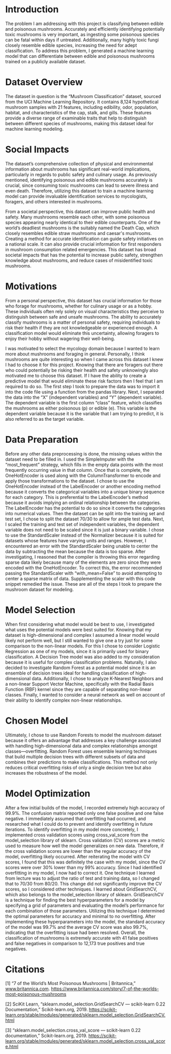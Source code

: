 <h1>Introduction</h1>

The problem I am addressing with this project is classifying between edible and
poisonous mushrooms. Accurately and efficiently identifying potentially toxic mushrooms is
very important, as ingesting some poisonous species can be fatal within days if untreated.
Additionally, many highly toxic fungi closely resemble edible species, increasing the need for
adept classification. To address this problem, I generated a machine learning model that can
differentiate between edible and poisonous mushrooms trained on a publicly available dataset.

<h1>Dataset Overview</h1>
The dataset in question is the “Mushroom Classification” dataset, sourced from the UCI
Machine Learning Repository. It contains 8,124 hypothetical mushroom samples with 21
features, including edibility, odor, population, habitat, and characteristics of the cap, stalk, and
gills. These features provide a diverse range of examinable traits that help to distinguish between
different species of mushrooms, making this dataset ideal for machine learning modeling.

<h1>Social Impacts</h1>
The dataset’s comprehensive collection of physical and environmental information about
mushrooms has significant real-world implications, particularly in regards to public safety and
culinary usage. As previously mentioned, identifying poisonous and edible mushrooms
accurately is crucial, since consuming toxic mushrooms can lead to severe illness and even
death. Therefore, utilizing this dataset to train a machine learning model can provide invaluable
identification services to mycologists, foragers, and others interested in mushrooms.

From a societal perspective, this dataset can improve public health and safety. Many
mushrooms resemble each other, with some poisonous species appearing nearly identical to their
edible counterparts. One of the world’s deadliest mushrooms is the suitably named the Death
Cap, which closely resembles edible straw mushrooms and caesar's mushrooms. Creating a
method for accurate identification can guide safety initiatives on a national scale. It can also
provide crucial information for first responders in mushroom consumption related emergencies.
This dataset has broad societal impacts that has the potential to increase public safety, strengthen
knowledge about mushrooms, and reduce cases of misidentified toxic mushrooms.

<h1>Motivations</h1>
From a personal perspective, this dataset has crucial information for those who forage for
mushrooms, whether for culinary usage or as a hobby. These individuals often rely solely on
visual characteristics they perceive to distinguish between safe and unsafe mushrooms. The
ability to accurately classify mushrooms is a matter of personal safety, requiring individuals to
risk their health if they are not knowledgeable or experienced enough. A classification model
would eliminate this uncertainty, allowing foragers to enjoy their hobby without wagering their
well-being.

I was motivated to select the mycology domain because I wanted to learn more about
mushrooms and foraging in general. Personally, I think mushrooms are quite interesting so when
I came across this dataset I knew I had to choose it for this project. Knowing that there are
foragers out there who could potentially be risking their health and safety unknowingly also
motivated me to choose this dataset. If I have the ability to create a predictive model that would
eliminate these risk factors then I feel that I am required to do so.
The first step I took to prepare the data was to import it into the code file using a function
from the pandas library. Next, I separated the data into the “X” (independent variables) and “Y”
(dependent variable). The dependent variable is the first column “class” feature, which classifies
the mushrooms as either poisonous (p) or edible (e). This variable is the dependent variable
because it is the variable that I am trying to predict, it is also referred to as the target variable.

<h1>Data Preparation</h1>
Before any other data preprocessing is done, the missing values within the dataset need to be
filled in. I used the SimpleImputer with the “most_frequent” strategy, which fills in the empty
data points with the most frequently occurring value in that column. Once that is complete, the
OneHotEncoder is used along with the ColumnTransformer to encode and apply those
transformations to the dataset. I chose to use the OneHotEncoder instead of the LabelEncoder or
another encoding method because it converts the categorical variables into a unique binary
sequence for each category. This is preferential to the LabelEncoder’s method because it avoids
implying an ordinal relationship between the categories. The LabelEncoder has the potential to
do so since it converts the categories into numerical values. Then the dataset can be split into the
training set and test set, I chose to split the dataset 70/30 to allow for ample test data. Next, I
scaled the training and test set of independent variables, the dependent variable does not need to
be scaled since it is just a binary variable. I chose to use the StandardScaler instead of the
Normalizer because it is suited for datasets whose features have varying units and ranges.
However, I encountered an error with the StandardScaler being unable to center the data by
subtracting the mean because the data is too sparse. After investigating, I reasoned that the
compiler is throwing this error regarding sparse data likely because many of the elements are
zero since they were encoded with the OneHotEncoder. To correct this, the error recommended
passing the StandardScaler with “with_mean=False” to avoid attempting to center a sparse
matrix of data. Supplementing the scaler with this code snippet remedied the issue. These are all
of the steps I took to prepare the mushroom dataset for modeling.

<h1>Model Selection</h1>
When first considering what model would be best to use, I investigated what uses the
potential models were best suited for. Knowing that my dataset is high-dimensional and complex
I assumed a linear model would likely not perform well, but I still wanted to give one a try just
for some comparison to the non-linear models. For this I chose to consider Logistic Regression
as one of my models, since it is primarily used for binary classification. A Decision Tree model
was also added to my consideration because it is useful for complex classification problems.
Naturally, I also decided to investigate Random Forest as a potential model since it is an
ensemble of decision trees ideal for handling classification of high-dimensional data.
Additionally, I chose to analyze K-Nearest Neighbors and a non-linear Support Vector Machine,
specifically with the Radial Basis Function (RBF) kernel since they are capable of separating
non-linear classes. Finally, I wanted to consider a neural network as well on account of their
ability to identify complex non-linear relationships.

<h1>Chosen Model</h1>
Ultimately, I chose to use Random Forests to model the mushroom dataset because it
offers an advantage that addresses a key challenge associated with handling high-dimensional
data and complex relationships amongst classes—overfitting. Random Forest uses ensemble
learning techniques that build multiple decision trees with different subsets of data and combines
their predictions to make classifications. This method not only reduces critical overfitting risks of
only a single decision tree but also increases the robustness of the model.

<h1>Model Optimization</h1>
After a few initial builds of the model, I recorded extremely high accuracy of 99.9%. The
confusion matrix reported only one false positive and one false negative. I immediately assumed
that overfitting had occurred, and researched what I could do to prevent and identify overfitting
in future iterations. To identify overfitting in my model more concretely, I implemented cross
validation scores using cross_val_score from the model_selection library of sklearn. Cross
validation (CV) scores are a metric used to measure how well the model generalizes on new data.
Therefore, if the cross validation scores are lower than the regular accuracy of the model,
overfitting likely occurred. After reiterating the model with CV scores, I found that this was
definitely the case with my model, since the CV scores were over 30% lower than my 99%
accuracy. Since I had identified overfitting in my model, I now had to correct it. One technique I
learned from lecture was to adjust the ratio of test and training data, so I changed that to 70/30
from 80/20. This change did not significantly improve the CV scores, so I considered other
techniques. I learned about GridSearchCV, which also belongs to the model_selection library of
sklearn. GridSearchCV is a technique for finding the best hyperparameters for a model by
specifying a grid of parameters and evaluating the model’s performance for each combination of
those parameters. Utilizing this technique I determined the optimal parameters for accuracy and
minimal to no overfitting. After implementing these hyperparameters into the model, the
standard accuracy of the model was 99.7% and the average CV score was also 99.7%, indicating
that the overfitting issue had been resolved. Overall, the classification of mushrooms is
extremely accurate with 41 false positives and false negatives in comparison to 12,173 true
positives and true negatives.

<h1>Citations</h1>

[1] “7 of the World’s Most Poisonous Mushrooms | Britannica,” www.britannica.com.
https://www.britannica.com/story/7-of-the-worlds-most-poisonous-mushrooms

[2] SciKit Learn, “sklearn.model_selection.GridSearchCV — scikit-learn 0.22
Documentation,” Scikit-learn.org, 2019.
https://scikit-learn.org/stable/modules/generated/sklearn.model_selection.GridSearchCV.html

[3] “sklearn.model_selection.cross_val_score — scikit-learn 0.22 documentation,”
Scikit-learn.org, 2019.
https://scikit-learn.org/stable/modules/generated/sklearn.model_selection.cross_val_score.html
